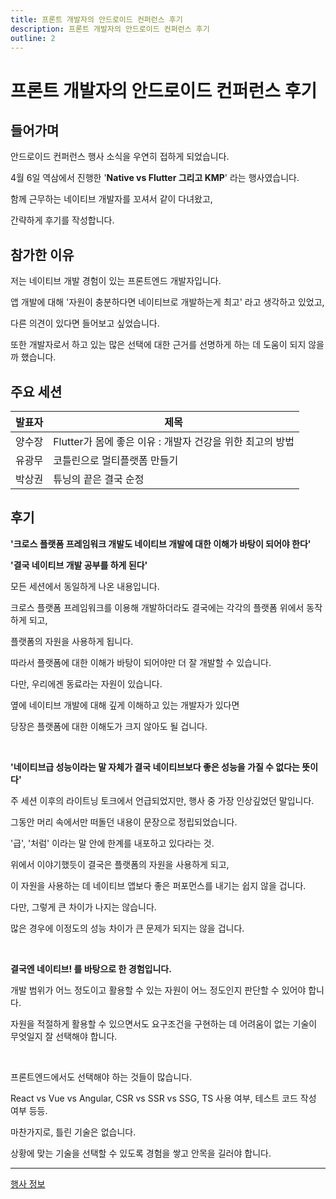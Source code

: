 ```yaml
---
title: 프론트 개발자의 안드로이드 컨퍼런스 후기
description: 프론트 개발자의 안드로이드 컨퍼런스 후기
outline: 2
---
```


# 프론트 개발자의 안드로이드 컨퍼런스 후기

## 들어가며

안드로이드 컨퍼런스 행사 소식을 우연히 접하게 되었습니다.

4월 6일 역삼에서 진행한 '**Native vs Flutter 그리고 KMP**' 라는 행사였습니다.

함께 근무하는 네이티브 개발자를 꼬셔서 같이 다녀왔고,

간략하게 후기를 작성합니다.

## 참가한 이유

저는 네이티브 개발 경험이 있는 프론트엔드 개발자입니다.

앱 개발에 대해 '자원이 충분하다면 네이티브로 개발하는게 최고' 라고 생각하고 있었고,

다른 의견이 있다면 들어보고 싶었습니다.

또한 개발자로서 하고 있는 많은 선택에 대한 근거를 선명하게 하는 데 도움이 되지 않을까 했습니다.

## 주요 세션

| 발표자 | 제목                                                      |
| ------ | --------------------------------------------------------- |
| 양수장 | Flutter가 몸에 좋은 이유 : 개발자 건강을 위한 최고의 방법 |
| 유광무 | 코틀린으로 멀티플랫폼 만들기                              |
| 박상권 | 튜닝의 끝은 결국 순정                                     |

## 후기

**'크로스 플랫폼 프레임워크 개발도 네이티브 개발에 대한 이해가 바탕이 되어야 한다'**

**'결국 네이티브 개발 공부를 하게 된다'**

모든 세션에서 동일하게 나온 내용입니다.

크로스 플랫폼 프레임워크를 이용해 개발하더라도 결국에는 각각의 플랫폼 위에서 동작하게 되고,

플랫폼의 자원을 사용하게 됩니다.

따라서 플랫폼에 대한 이해가 바탕이 되어야만 더 잘 개발할 수 있습니다.

다만, 우리에겐 동료라는 자원이 있습니다.

옆에 네이티브 개발에 대해 깊게 이해하고 있는 개발자가 있다면

당장은 플랫폼에 대한 이해도가 크지 않아도 될 겁니다.

<br>

**'네이티브급 성능이라는 말 자체가 결국 네이티브보다 좋은 성능을 가질 수 없다는 뜻이다'**

주 세션 이후의 라이트닝 토크에서 언급되었지만, 행사 중 가장 인상깊었던 말입니다.

그동안 머리 속에서만 떠돌던 내용이 문장으로 정립되었습니다.

'급', '처럼' 이라는 말 안에 한계를 내포하고 있다라는 것.

위에서 이야기했듯이 결국은 플랫폼의 자원을 사용하게 되고,

이 자원을 사용하는 데 네이티브 앱보다 좋은 퍼포먼스를 내기는 쉽지 않을 겁니다.

다만, 그렇게 큰 차이가 나지는 않습니다.

많은 경우에 이정도의 성능 차이가 큰 문제가 되지는 않을 겁니다.

<br>

**결국엔 네이티브! 를 바탕으로 한 경험입니다.**

개발 범위가 어느 정도이고 활용할 수 있는 자원이 어느 정도인지 판단할 수 있어야 합니다.

자원을 적절하게 활용할 수 있으면서도 요구조건을 구현하는 데 어려움이 없는 기술이 무엇일지 잘 선택해야 합니다.

<br>

프론트엔드에서도 선택해야 하는 것들이 많습니다.

React vs Vue vs Angular, CSR vs SSR vs SSG, TS 사용 여부, 테스트 코드 작성 여부 등등.

마찬가지로, 틀린 기술은 없습니다.

상황에 맞는 기술을 선택할 수 있도록 경험을 쌓고 안목을 길러야 합니다.

---

[행사 정보](https://event-us.kr/ted/event/79581)
